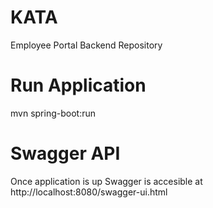 # KATA
Employee Portal Backend Repository

# Run Application
mvn spring-boot:run

# Swagger API
Once application is up Swagger is accesible at http://localhost:8080/swagger-ui.html
